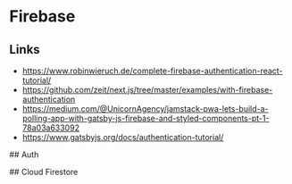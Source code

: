 # Firebase

## Links

- https://www.robinwieruch.de/complete-firebase-authentication-react-tutorial/
- https://github.com/zeit/next.js/tree/master/examples/with-firebase-authentication
- https://medium.com/@UnicornAgency/jamstack-pwa-lets-build-a-polling-app-with-gatsby-js-firebase-and-styled-components-pt-1-78a03a633092
- https://www.gatsbyjs.org/docs/authentication-tutorial/

## Auth

## Cloud Firestore
